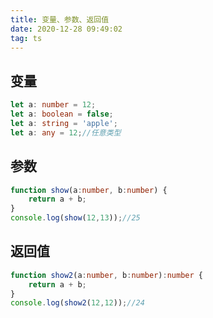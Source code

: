 ```yaml
---
title: 变量、参数、返回值
date: 2020-12-28 09:49:02
tag: ts
---
```


## 变量
```ts
let a: number = 12;
let a: boolean = false;
let a: string = 'apple';
let a: any = 12;//任意类型
```

## 参数
```ts
function show(a:number, b:number) {
    return a + b;
}
console.log(show(12,13));//25
```

## 返回值
```ts
function show2(a:number, b:number):number {
    return a + b;
}
console.log(show2(12,12));//24
```